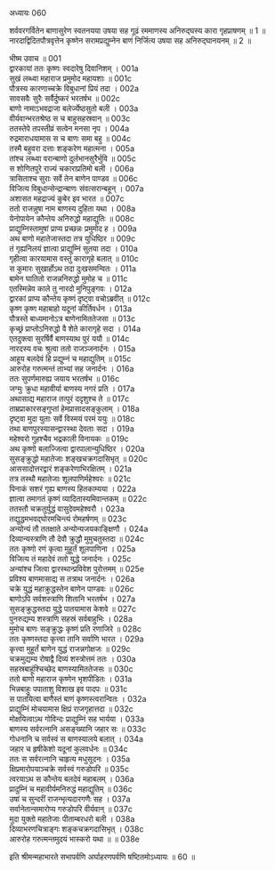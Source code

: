 अध्यायः 060

शर्ववरगर्वितेन बाणासुरेण स्वतनयया उषया सह गूढं रममाणस्य अनिरुद्घस्य कारा गृहप्राषणम् ॥ 1 ॥ नारदाद्विदितपौत्रवृत्तेन कृष्णेन सरामप्रद्युम्नेन बाणं निर्जित्य उषया सह अनिरुद्घानयनम् ॥ 2 ॥

भीष्म उवाच ॥	001  
द्वारकायां ततः कृष्णः स्वदारेषु दिवानिशम् ।	001a  
सुखं लब्ध्वा महाराज प्रमुमोद महायशाः ॥	001c  
पौत्रस्य कारणाच्चक्रे विबुधानां प्रियं तदा ।	002a  
सावसवैः सुरैः सर्वैर्दुष्करं भरतर्षभ ॥	002c  
बाणो नामाऽभवद्राजा बलेर्ज्येष्ठसुतो बली ।	003a  
वीर्यवान्भरतश्रेष्ठ स च बाहुसहस्रवान् ॥	003c  
ततस्तेपे तपस्तीव्रं सत्वेन मनसा नृप ।	004a  
रुद्रमाराधयामास स च बाणः समा बहु ॥	004c  
तस्मै बहुवरा दत्ताः शङ्करेण महात्मना ।	005a  
तांश्च लब्ध्वा वरान्बाणो दुर्लभानसुरैर्भुवि ॥	005c  
स शोणितपुरे राज्यं चकाराप्रतिमो बली ।	006a  
त्रासिताश्च सुराः सर्वे तेन बाणेन पाण्डव ॥	006c  
विजित्य विबुधान्सेन्द्रान्बाणः संवत्सरान्बहून् ।	007a  
अशासत महद्राज्यं कुबेर इव भारत ॥	007c  
ततो राजन्नुषा नाम बाणस्य दुहिता यथा ।	008a  
येनोपायेन कौन्तेय अनिरुद्धो महाद्युतिः ॥	008c  
प्राद्युम्निस्तामुषां प्राप्य प्रच्छन्नः प्रमुमोद ह ।	009a  
अथ बाणो महातेजास्तदा तत्र युधिष्ठिर ॥	009c  
तं गृह्यनिलयं ज्ञात्वा प्राद्युम्निं सुतया तदा ।	010a  
गृहीत्वा कारयामास वस्तुं कारागृहे बलात् ॥	010c  
स कुमारः सुखार्होऽथ तदा दुःखसमन्वितः ।	011a  
बामेन घातितो राजन्ननिरुद्धो मुमोह च ॥	011c  
एतस्मिन्नेव काले तु नारदो मुनिपुङ्गवः ।	012a  
द्वारकां प्राप्य कौन्तेय कृष्णं दृष्ट्वा वचोऽब्रवीत् ॥	012c  
कृष्ण कृष्ण महाबाहो यदूनां कीर्तिवर्धन ।	013a  
पौत्रस्ते बाध्यमानोऽत्र बाणेनामिततेजसा ॥	013c  
कृच्छ्रं प्राप्तोऽनिरुद्धो वै शेते कारागृहे सदा ।	014a  
एतदुक्त्वा सुरर्षिर्वै बाणस्याथ पुरं ययौ ॥	014c  
नारदस्य वचः श्रुत्वा ततो राजञ्जनार्दनः ।	015a  
आहूय बलदेवं हि प्रद्युम्नं च महाद्युतिम् ॥	015c  
आरुरोह गरुत्मन्तं ताभ्यां सह जनार्दनः ।	016a  
ततः सुपर्णमारुह्य जयाय भरतर्षभ ॥	016c  
जग्मुः क्रुधा महावीर्या बाणस्य नगरं प्रति ।	017a  
अथासाद्य महाराज तत्पुरं ददृशुश्च ते ॥	017c  
ताम्रप्राकारसङ्गुप्तां हेमप्रासादसङ्कुलाम् ।	018a  
दृष्ट्वा मुदा युताः सर्वे विस्मयं परमं ययुः ॥	018c  
तथा बाणपुरस्यासन्द्वारस्था देवताः सदा ।	019a  
महेश्वरो गुहश्चैव भद्रकाली विनायकः ॥	019c  
अथ कृष्णो बलाज्जित्वा द्वारपालान्युधिष्ठिर ।	020a  
सुसङ्क्रुद्धो महातेजाः शङ्खचक्रगदासिभृत् ॥	020c  
आससादोत्तरद्वारं शङ्करेणाभिरक्षितम् ।	021a  
तत्र तस्थौ महातेजाः शूलपाणिर्महेश्वरः ॥	021c  
पिनाकं सशरं गृह्य बाणस्य हितकाम्यया ।	022a  
ज्ञात्वा तमागतं कृष्णं व्यादितास्यमिवान्तकम् ॥	022c  
ततस्तौ चक्रतुर्युद्धं वासुदेवमहेश्वरौ ।	023a  
तद्युद्धमभवद्घोरमचिन्त्यं रोमहर्षणम् ॥	023c  
अन्योन्यं तौ ततक्षाते अन्योन्यजयकाङ्क्षिणौ ।	024a  
दिव्यान्यस्त्राणि तौ देवौ क्रुद्धौ मुमुचतुस्तदा ॥	024c  
ततः कृष्णो रणं कृत्वा मुहूर्तं शूलपाणिना ।	025a  
विजित्य तं महादेवं ततो युद्धे जनार्दनः ।	025c  
अन्यांश्च जित्वा द्वारस्थान्प्रविवेश पुरोत्तमम् ॥	025e  
प्रविश्य बाणमासाद्य स तत्राथ जनार्दनः ।	026a  
चक्रे युद्धं महाक्रुद्धस्तेन बाणेन पाण्डवः ॥	026c  
बाणोऽपि सर्वशस्त्राणि शितानि भरतर्षभ ।	027a  
सुसङ्क्रुद्धस्तदा युद्धे पातयामास केशवे ॥	027c  
पुनरुद्यम्य शस्त्राणि सहस्रं सर्वबाहुभिः ।	028a  
मुमोच बाणः सङ्क्रुद्धः कृष्णं प्रति रणाजिरे ॥	028c  
ततः कृष्णस्तदा कृत्त्वा तानि सर्वाणि भारत ।	029a  
कृत्त्वा मुहूर्तं बाणेन युद्धं राजन्नगोक्षजः ॥	029c  
चक्रमुद्यम्य रोषाद्वै दिव्यं शस्त्रोत्तमं ततः ।	030a  
सहस्रबाहूंश्चिच्छेद बाणस्यामिततेजसः ॥	030c  
ततो बाणो महाराज कृष्णेन भृशपीडितः ।	031a  
भिन्नबाहुः पपाताशु विशाख इव पादपः ॥	031c  
स पातयित्वा बाणैस्तं बाणं कृष्णस्त्वरान्वितः ।	032a  
प्राद्युम्निं मोचयामास क्षिप्रं राजगृहात्तदा ॥	032c  
मोक्षयित्वाऽथ गोविन्दः प्राद्युम्निं सह भार्यया ।	033a  
बाणस्य सर्वरत्नानि असङ्ख्यानि जहार सः ॥	033c  
गोधनानि च सर्वस्वं स बाणस्यालये बलात् ।	034a  
जहार च हृषीकेशो यदूनां कुलवर्धनः ॥	034c  
ततः स सर्वरत्नानि चाहृत्य मधुसूदनः ।	035a  
क्षिप्रमारोपयाञ्चक्रे सर्वस्वं गरुडोपरि ॥	035c  
त्वरयाऽथ स कौन्तेय बलदेवं महाबलम् ।	036a  
प्रादुम्निं च महावीर्यमनिरुद्धं महाद्युतिम् ॥	036c  
उषां च सुन्दरीं राजन्भृत्यदारगणैः सह ।	037a  
सर्वानेतान्समारोप्य गरुडोपरि वीर्यवान् ॥	037c  
मुदा युक्तो महातेजाः पीताम्बरधरो बली ।	038a  
दिव्याभरणचित्राङ्गः शङ्कचक्रगदासिभृत् । 	038c  
आरुरोह गरुत्मन्तमुदयं भास्करो यथा ॥ ॥	038e  

इति श्रीमन्महाभारते सभापर्वणि अर्घाहरणपर्वणि षष्टितमोऽध्यायः ॥ 60 ॥
